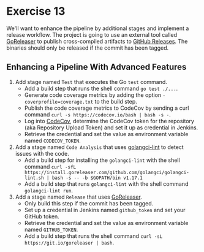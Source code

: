 # Exercise 13

We'll want to enhance the pipeline by additional stages and implement a release workflow. The project is going to use an external tool called [GoReleaser](https://goreleaser.com/) to publish cross-compiled artifacts to [GitHub Releases](https://help.github.com/en/github/administering-a-repository/creating-releases). The binaries should only be released if the commit has been tagged.

## Enhancing a Pipeline With Advanced Features

1. Add stage named `Test` that executes the Go `test` command.
    * Add a build step that runs the shell command `go test ./...`.
    * Generate code coverage metrics by adding the option `-coverprofile=coverage.txt` to the build step.
    * Publish the code coverage metrics to CodeCov by sending a curl command `curl -s https://codecov.io/bash | bash -s -`.
    * Log into [CodeCov](https://codecov.io/), determine the CodeCov token for the repository (aka Repository Upload Token) and set it up as credential in Jenkins.
    * Retrieve the credential and set the value as environment variable named `CODECOV_TOKEN`.
2. Add a stage named `Code Analysis` that uses [golangci-lint](https://github.com/golangci/golangci-lint) to detect issues with the code.
    * Add a build step for installing the `golangci-lint` with the shell command `curl -sfL https://install.goreleaser.com/github.com/golangci/golangci-lint.sh | bash -s -- -b $GOPATH/bin v1.17.1`
    * Add a build step that runs `golangci-lint` with the shell command `golangci-lint run`.
3. Add a stage named `Release` that uses [GoReleaser](https://github.com/goreleaser/goreleaser).
    * Only build this step if the commit has been tagged.
    * Set up a credential in Jenkins named `github_token` and set your GitHub token. 
    * Retrieve the credential and set the value as environment variable named `GITHUB_TOKEN`.
    * Add a build step that runs the shell command `curl -sL https://git.io/goreleaser | bash`.